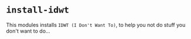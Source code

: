 # `install-idwt`

This modules installs `IDWT (I Don't Want To)`, to help you not do stuff you don't want to do...